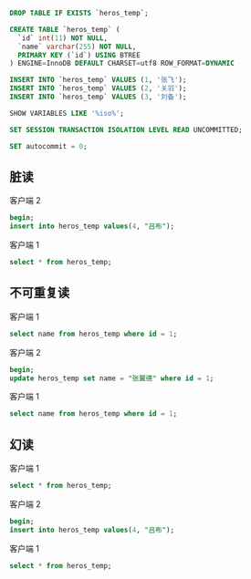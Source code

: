 ```sql
DROP TABLE IF EXISTS `heros_temp`;

CREATE TABLE `heros_temp` (
  `id` int(11) NOT NULL,
  `name` varchar(255) NOT NULL,
  PRIMARY KEY (`id`) USING BTREE
) ENGINE=InnoDB DEFAULT CHARSET=utf8 ROW_FORMAT=DYNAMIC

INSERT INTO `heros_temp` VALUES (1, '张飞');
INSERT INTO `heros_temp` VALUES (2, '关羽');
INSERT INTO `heros_temp` VALUES (3, '刘备');
```

```sql
SHOW VARIABLES LIKE '%iso%';
```
```sql
SET SESSION TRANSACTION ISOLATION LEVEL READ UNCOMMITTED;
```
```sql
SET autocommit = 0;
```

## 脏读
客户端 2
```sql
begin;
insert into heros_temp values(4, "吕布");
```

客户端 1
```sql
select * from heros_temp;
```


## 不可重复读
客户端 1
```sql
select name from heros_temp where id = 1;
```

客户端 2
```sql
begin;
update heros_temp set name = "张翼德" where id = 1;
```

客户端 1
```sql
select name from heros_temp where id = 1;
```


## 幻读
客户端 1
```sql
select * from heros_temp;
```

客户端 2
```sql
begin;
insert into heros_temp values(4, "吕布");
```

客户端 1
```sql
select * from heros_temp;
```